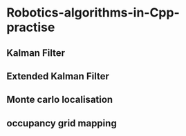 # Robotics-algorithms-in-Cpp-practise

## Kalman Filter
## Extended Kalman Filter
## Monte carlo localisation 
## occupancy grid mapping 
